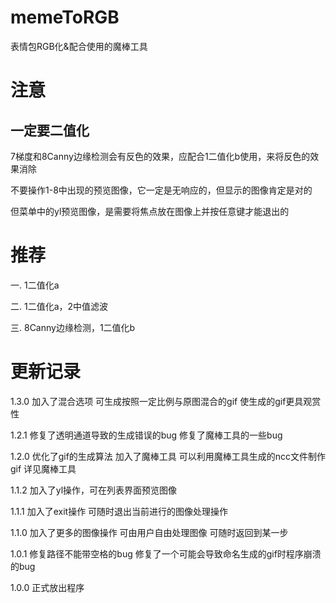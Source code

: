 # memeToRGB
表情包RGB化&amp;配合使用的魔棒工具

# 注意

## 一定要二值化

7梯度和8Canny边缘检测会有反色的效果，应配合1二值化b使用，来将反色的效果消除

不要操作1-8中出现的预览图像，它一定是无响应的，但显示的图像肯定是对的

但菜单中的yl预览图像，是需要将焦点放在图像上并按任意键才能退出的

# 推荐

一.	1二值化a

二.	1二值化a，2中值滤波

三.	8Canny边缘检测，1二值化b




# 更新记录

1.3.0 加入了混合选项 可生成按照一定比例与原图混合的gif 使生成的gif更具观赏性

1.2.1 修复了透明通道导致的生成错误的bug 修复了魔棒工具的一些bug

1.2.0 优化了gif的生成算法 加入了魔棒工具 可以利用魔棒工具生成的ncc文件制作gif 详见魔棒工具

1.1.2 加入了yl操作，可在列表界面预览图像

1.1.1 加入了exit操作 可随时退出当前进行的图像处理操作

1.1.0 加入了更多的图像操作 可由用户自由处理图像 可随时返回到某一步

1.0.1 修复路径不能带空格的bug 修复了一个可能会导致命名生成的gif时程序崩溃的bug

1.0.0 正式放出程序
